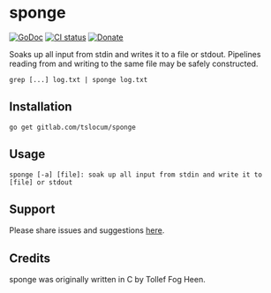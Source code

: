 # sponge
[![GoDoc](https://godoc.org/gitlab.com/tslocum/sponge?status.svg)](https://godoc.org/gitlab.com/tslocum/sponge)
[![CI status](https://gitlab.com/tslocum/sponge/badges/master/pipeline.svg)](https://gitlab.com/tslocum/sponge/commits/master)
[![Donate](https://img.shields.io/liberapay/receives/rocketnine.space.svg?logo=liberapay)](https://liberapay.com/rocketnine.space)

Soaks up all input from stdin and writes it to a file or stdout. Pipelines
reading from and writing to the same file may be safely constructed.

```
grep [...] log.txt | sponge log.txt
```

## Installation

```
go get gitlab.com/tslocum/sponge
```

## Usage

```
sponge [-a] [file]: soak up all input from stdin and write it to [file] or stdout
```

## Support

Please share issues and suggestions [here](https://gitlab.com/tslocum/sponge).

## Credits

sponge was originally written in C by Tollef Fog Heen. 
